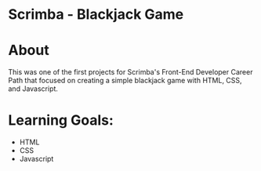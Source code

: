 # Scrimba - Blackjack Game

# About 
This was one of the first projects for Scrimba's Front-End Developer Career Path that focused on creating a simple blackjack game with HTML, CSS, and Javascript. 

# Learning Goals:
- HTML
- CSS
- Javascript
